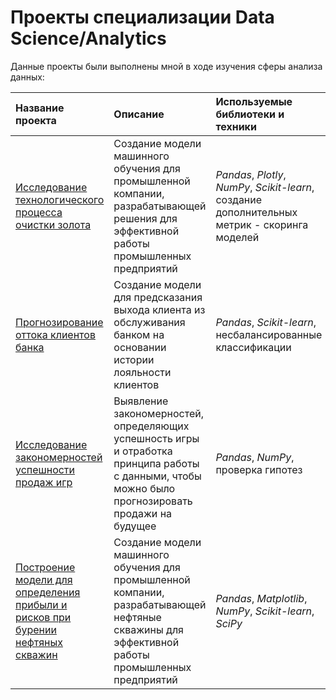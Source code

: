 # Проекты специализации Data Science/Analytics
Данные проекты были выполнены мной в ходе изучения сферы анализа данных:

| Название проекта | Описание | Используемые библиотеки и техники | 
| :---------------------- | :---------------------- | :---------------------- |
| [Исследование технологического процесса очистки золота](gold_recovery_project) | Создание модели машинного обучения для промышленной компании, разрабатывающей решения для эффективной работы промышленных предприятий| *Pandas*, *Plotly*, *NumPy*, *Scikit-learn*, создание дополнительных метрик - скоринга моделей |
| [Прогнозирование оттока клиентов банка](customer_churn_project) | Создание модели для предсказания выхода клиента из обслуживания банком на основании истории лояльности клиентов| *Pandas*, *Scikit-learn*, несбалансированные классификации|
| [Исследование закономерностей успешности продаж игр](game_industry_project) | Выявление закономерностей, определяющих успешность игры и отработка принципа работы с данными, чтобы можно было прогнозировать продажи на будущее | *Pandas*, *NumPy*, проверка гипотез|
| [Построение модели для определения прибыли и рисков при бурении нефтяных скважин](oil_profit_project) | Создание модели машинного обучения для промышленной компании, разрабатывающей нефтяные скважины для эффективной работы промышленных предприятий | *Pandas*, *Matplotlib*, *NumPy*, *Scikit-learn*, *SciPy*|

